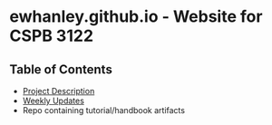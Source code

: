 # ewhanley.github.io - Website for CSPB 3122

## Table of Contents

* [Project Description](#project_description)
* [Weekly Updates](#weekly_updates)
* Repo containing tutorial/handbook artifacts




